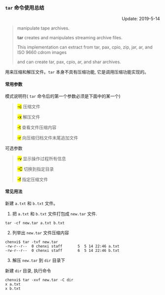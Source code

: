 ### `tar` 命令使用总结

<p align="right">Update: 2019-5-14</p>

> manipulate tape archives.
>
> **tar** creates and manipulates streaming archive files.  
>
> This implementation can extract from tar, pax, cpio, zip, jar, ar, and ISO 9660 cdrom images
>
> and can create tar, pax, cpio, ar, and shar archives.

用来压缩和解压文件。`tar` 本身不具有压缩功能, 它是调用压缩功能实现的。

#### 常用参数

模式说明符( `tar` 命令后的第一个参数必须是下面中的某一个)

> <mark>-c</mark>  压缩文件
>
> <mark>-x</mark> 解压文件
>
> <mark>-t</mark> 查看文件压缩内容
>
> <mark>-r</mark>  向压缩归档文件末尾追加文件 

可选参数

> <mark>-v</mark> 显示操作过程所有信息
>
> <mark>-C</mark> 切换到指定目录
>
> <mark>-f</mark> 指定压缩文件

#### 常见用法

新建 `a.txt` 和 `b.txt` 文件。

1. 把 `a.txt` 和 `b.txt` 文件打包成 `new.tar` 文件.

```shell
tar -cf new.tar a.txt b.txt
```

2. 列举出 `new.tar` 文件压缩内容

```shell
chenxi$ tar -tvf new.tar 
-rw-r--r--  0 chenxi staff       5  5 14 22:46 a.txt
-rw-r--r--  0 chenxi staff       6  5 14 22:46 b.txt
```

3. 解压 `new.tar` 到 `dir`  目录下

新建 `dir` 目录, 执行命令

```shell
chenxi$ tar -xvf new.tar -C dir
x a.txt
x b.txt
```









 

